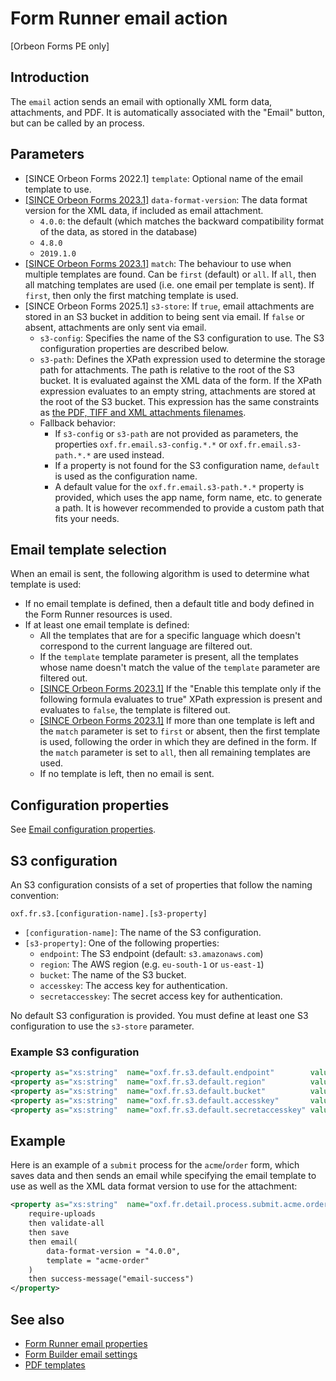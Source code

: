 # Form Runner email action

[Orbeon Forms PE only]

##  Introduction

The `email` action sends an email with optionally XML form data, attachments, and PDF. It is automatically associated with the "Email" button, but can be called by an process.  

## Parameters

- [SINCE Orbeon Forms 2022.1] `template`: Optional name of the email template to use.
- [\[SINCE Orbeon Forms 2023.1\]](/release-notes/orbeon-forms-2023.1.md) `data-format-version`: The data format version for the XML data, if included as email attachment.
  - `4.0.0`: the default (which matches the backward compatibility format of the data, as stored in the database)
  - `4.8.0`
  - `2019.1.0`
- [\[SINCE Orbeon Forms 2023.1\]](/release-notes/orbeon-forms-2023.1.md) `match`: The behaviour to use when multiple templates are found. Can be `first` (default) or `all`. If `all`, then all matching templates are used (i.e. one email per template is sent). If `first`, then only the first matching template is used.
- [SINCE Orbeon Forms 2025.1] `s3-store`: If `true`, email attachments are stored in an S3 bucket in addition to being sent via email. If `false` or absent, attachments are only sent via email. 
    - `s3-config`: Specifies the name of the S3 configuration to use. The S3 configuration properties are described below.
    - `s3-path`: Defines the XPath expression used to determine the storage path for attachments. The path is relative to the root of the S3 bucket. It is evaluated against the XML data of the form. If the XPath expression evaluates to an empty string, attachments are stored at the root of the S3 bucket. This expression has the same constraints as [the PDF, TIFF and XML attachments filenames](https://doc.orbeon.com/configuration/properties/form-runner/form-runner-detail-page/form-runner-email#attachment-properties).
    - Fallback behavior:
      - If `s3-config` or `s3-path` are not provided as parameters, the properties `oxf.fr.email.s3-config.*.*` or `oxf.fr.email.s3-path.*.*` are used instead.
      - If a property is not found for the S3 configuration name, `default` is used as the configuration name.
      - A default value for the `oxf.fr.email.s3-path.*.*` property is provided, which uses the app name, form name, etc. to generate a path. It is however recommended to provide a custom path that fits your needs.

## Email template selection

When an email is sent, the following algorithm is used to determine what template is used:
- If no email template is defined, then a default title and body defined in the Form Runner resources is used.
- If at least one email template is defined:
  - All the templates that are for a specific language which doesn't correspond to the current language are filtered out.
  - If the `template` template parameter is present, all the templates whose name doesn't match the value of the `template` parameter are filtered out.
  - [\[SINCE Orbeon Forms 2023.1\]](/release-notes/orbeon-forms-2023.1.md) If the "Enable this template only if the following formula evaluates to true" XPath expression is present and evaluates to `false`, the template is filtered out.
  - [\[SINCE Orbeon Forms 2023.1\]](/release-notes/orbeon-forms-2023.1.md) If more than one template is left and the `match` parameter is set to `first` or absent, then the first template is used, following the order in which they are defined in the form. If the `match` parameter is set to `all`, then all remaining templates are used.
  - If no template is left, then no email is sent.

## Configuration properties

See [Email configuration properties](/configuration/properties/form-runner-email.md).

## S3 configuration

An S3 configuration consists of a set of properties that follow the naming convention:

```
oxf.fr.s3.[configuration-name].[s3-property]
```

- `[configuration-name]`: The name of the S3 configuration.
- `[s3-property]`: One of the following properties:
  - `endpoint`: The S3 endpoint (default: `s3.amazonaws.com`)
  - `region`: The AWS region (e.g. `eu-south-1` or `us-east-1`)
  - `bucket`: The name of the S3 bucket.
  - `accesskey`: The access key for authentication.
  - `secretaccesskey`: The secret access key for authentication.

No default S3 configuration is provided. You must define at least one S3 configuration to use the `s3-store` parameter.

### Example S3 configuration

```xml
<property as="xs:string"  name="oxf.fr.s3.default.endpoint"        value="s3.amazonaws.com"/>
<property as="xs:string"  name="oxf.fr.s3.default.region"          value="us-east-1"/>
<property as="xs:string"  name="oxf.fr.s3.default.bucket"          value="orbeon"/>
<property as="xs:string"  name="oxf.fr.s3.default.accesskey"       value="YYDLE3Z65JK7SZLB5RXB"/>
<property as="xs:string"  name="oxf.fr.s3.default.secretaccesskey" value="1csA5grUiF/TcAD7lOkWd0KBrYLDhQtK5sWl163U"/>
```

## Example

Here is an example of a `submit` process for the `acme`/`order` form, which saves data and then sends an email while specifying the email template to use as well as the XML data format version to use for the attachment:

```xml
<property as="xs:string"  name="oxf.fr.detail.process.submit.acme.order">
    require-uploads
    then validate-all
    then save
    then email(
        data-format-version = "4.0.0",
        template = "acme-order"
    )
    then success-message("email-success")
</property>
```

## See also

- [Form Runner email properties](/configuration/properties/form-runner-email.md)
- [Form Builder email settings](/form-builder/email-settings.md)
- [PDF templates](/form-runner/feature/pdf-templates.md)
